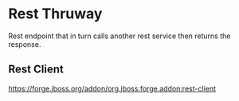 # Rest Thruway

Rest endpoint that in turn calls another rest service then returns the response.

## Rest Client
https://forge.jboss.org/addon/org.jboss.forge.addon:rest-client

